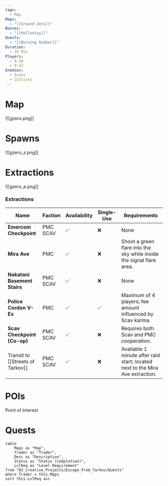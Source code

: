 ```yaml
---
tags:
  - Map
Maps:
  - "[[Ground Zero]]"
Bosses:
  - "[[Kollontay]]"
Quests:
  - "[[Burning Rubber]]"
Duration:
  - 35 Min
Players:
  - 9-10
  - 9-12
Enemies:
  - Scavs
  - Cultists
---
```

# Map

![[gzero.png]]

# Spawns

![[gzero_s.png]]

# Extractions

![[gzero_e.png]]

### Extractions

| Name                             | Faction     | Availability | Single-Use | Requirements                                                                  |
| -------------------------------- | ----------- | ------------ | ---------- | ----------------------------------------------------------------------------- |
| **Emercom Checkpoint**           | PMC<br>SCAV | ✅            | ❌          | None                                                                          |
| **Mira Ave**                     | PMC         | ✅            | ❌          | Shoot a green flare into the sky while inside the signal flare area.          |
| **Nakatani Basement Stairs**     | PMC<br>SCAV | ✅            | ❌          | None                                                                          |
| **Police Cordon V-Ex**           | PMC         | ✅            | ✅          | Maximum of 4 players; fee amount influenced by Scav karma.                    |
| **Scav Checkpoint (Co-op)**      | PMC<br>SCAV | ✅            | ❌          | Requires both Scav and PMC cooperation.<br>                                   |
| Transit to [[Streets of Tarkov]] | PMC<br>SCAV | ✅            | ❌          | Available 1 minute after raid start; located next to the Mira Ave extraction. |
# POIs

Point of Interest
# Quests

```dataview
table 
    Maps as "Map", 
    Trader as "Trader", 
    Desc as "Description", 
    Status as "Status (Completion)", 
    LvlReq as "Level Requirement"
from "03_Creative_Projects/Escape_From_Tarkov/Quests"
where Trader = this.Maps
sort this.LvlReq asc
```



